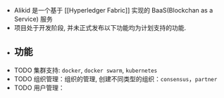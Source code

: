 - Alikid 是一个基于 [[Hyperledger Fabric]] 实现的 BaaS(Blockchan as a Service) 服务
- 项目处于开发阶段, 并未正式发布以下功能均为计划支持的功能.
- ## 功能
- TODO 集群支持: `docker`, `docker swarm`, `kubernetes`
- TODO 组织管理：组织的管理, 创建不同类型的组织：`consensus`，`partner`
- TODO 用户管理：